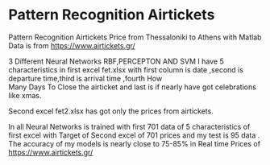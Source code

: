 # Pattern Recognition Airtickets
 Pattern Recognition Airtickets Price from Thessaloniki to Athens with Matlab
 Data is from  https://www.airtickets.gr/
 
 3 Different Neural Networks RBF,PERCEPTON AND SVM 
 I have 5 characteristics in first excel fet.xlsx with first column is date ,second is departure time,third is arrival time ,fourth How   
 Many Days To Close the airticket and last is if nearly have got celebrations like xmas.
 
 Second excel fet2.xlsx has got only the prices from airtickets.
 
 In all Neural Networks is trained  with first 701 data of 5 characteristics of first excel with Target of Second excel of 701 prices
 and my test is 95 data . The accuracy of my models is nearly close to 75-85% in Real time Prices of https://www.airtickets.gr/ 
 
